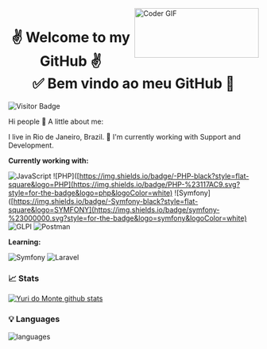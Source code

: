 <img align="right" src="https://github.com/yuri-spm/yuri-spm/assets/63649751/c2422ece-42d8-4fcc-9120-0462e934d2bf" alt="Coder GIF" width="250" height="100"> 
<h1 align="center"> 
	✌ Welcome to my GitHub ✌</br>
  ✅ Bem vindo ao meu GitHub 🚀 
</h1>

 ![Visitor Badge](https://visitor-badge.laobi.icu/badge?page_id=aemmadi.aemmadi)  



Hi people 👋
A little about me:

I live in Rio de Janeiro, Brazil.
🔭 I'm currently working with Support and Development.

**Currently working with:**

![JavaScript](https://img.shields.io/badge/JAVASCRIPT-FDEE21?style=for-the-badge&logo=JAVASCRIPT&logoColor=black) ![PHP]([https://img.shields.io/badge/-PHP-black?style=flat-square&logo=PHP](https://img.shields.io/badge/PHP-%23117AC9.svg?style=for-the-badge&logo=php&logoColor=white) ![Symfony]([https://img.shields.io/badge/-Symfony-black?style=flat-square&logo=SYMFONY](https://img.shields.io/badge/symfony-%23000000.svg?style=for-the-badge&logo=symfony&logoColor=white) ![GLPI](https://img.shields.io/badge/GLPI-%230175C2.svg?style=for-the-badge&logo=GLPI&logoColor=white) ![Postman](https://img.shields.io/badge/Postman-FF6C37?style=for-the-badge&logo=postman&logoColor=white)


**Learning:**

![Symfony](https://img.shields.io/badge/-Symfony-black?style=flat-square&logo=SYMFONY) ![Laravel](https://img.shields.io/badge/-Laravel-black?style=flat-square&logo=Laravel)

### 📈 Stats

[![Yuri do Monte github stats](https://github-readme-stats.vercel.app/api?username=yuri-spm&theme=cobalt&show_icons=true)](https://github.com/yuri-spm/github-readme-stats)


### 💡  Languages

![languages](https://github-readme-stats.vercel.app/api/top-langs/?username=yuri-spm&hide=scss&layout=compact&theme=cobalt&title_color=2ED3EA)


